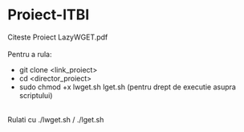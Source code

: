 # Proiect-ITBI
Citeste Proiect LazyWGET.pdf
<br>
<br>
Pentru a rula:
 - git clone <link_proiect>
 - cd <director_proiect>
 - sudo chmod +x lwget.sh lget.sh (pentru drept de executie asupra scriptului)
<br>
Rulati cu ./lwget.sh / ./lget.sh
